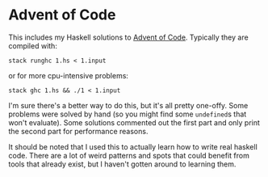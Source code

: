 # Advent of Code

This includes my Haskell solutions to [Advent of Code][1]. Typically they are
compiled with:

```
stack runghc 1.hs < 1.input
```

or for more cpu-intensive problems:

```
stack ghc 1.hs && ./1 < 1.input
```

I'm sure there's a better way to do this, but it's all pretty one-offy. Some
problems were solved by hand (so you might find some `undefined`s that won't
evaluate). Some solutions commented out the first part and only print the second
part for performance reasons.

It should be noted that I used this to actually learn how to write real haskell
code. There are a lot of weird patterns and spots that could benefit from tools
that already exist, but I haven't gotten around to learning them.

[1]: https://adventofcode.com/
